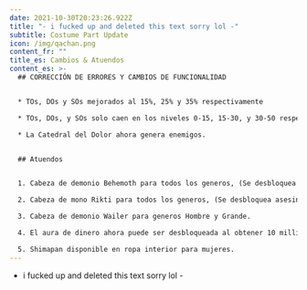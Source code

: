 ```yaml
---
date: 2021-10-30T20:23:26.922Z
title: "- i fucked up and deleted this text sorry lol -"
subtitle: Costume Part Update
icon: /img/qachan.png
content_fr: ""
title_es: Cambios & Atuendos
content_es: >-
  ## CORRECCIÓN DE ERRORES Y CAMBIOS DE FUNCIONALIDAD


  * TOs, DOs y SOs mejorados al 15%, 25% y 35% respectivamente

  * TOs, DOs, y SOs solo caen en los niveles 0-15, 15-30, y 30-50 respectivamente

  * La Catedral del Dolor ahora genera enemigos.


  ## Atuendos


  1. Cabeza de demonio Behemoth para todos los generos, (Se desbloquea al derrotar a Baphomet )

  2. Cabeza de mono Rikti para todos los generos, (Se desbloquea asesinando 1000 Monos Rikti )

  3. Cabeza de demonio Wailer para generos Hombre y Grande.

  4. El aura de dinero ahora puede ser desbloqueada al obtener 10 milliones de influencia en un personaje.

  5. Shimapan disponible en ropa interior para mujeres.
---
```

- i fucked up and deleted this text sorry lol -